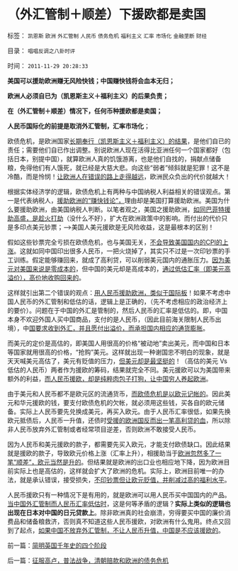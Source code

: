 # （外汇管制＋顺差）下援欧都是卖国

标签： `凯恩斯` `欧洲` `外汇管制` `人民币` `债务危机` `福利主义` `汇率` `市场化` `金融垄断` `财经` 

目录： `唱唱反调之八卦时评`

时间： `2011-11-29 20:28:33`

**美国可以援助欧洲赚无风险快钱；中国赚快钱将会血本无归；**

**欧洲人必须自已为（凯恩斯主义＋福利主义）的后果负责；**

**在（外汇管制＋顺差）情况下，任何币种援欧都是卖国；**

**人民币国际化的前提是取消外汇管制，汇率市场化**；

欧债危机，是欧洲国家[长期奉行（凯恩斯主义＋福利主义）的结果](../../../2011/11/28/货币政策拉动增长不可能；大萧条＝经济危机＋金融危机.md)，是他们自已的责任；需要他们自已作出调整。别说欧洲人现在活得比亚洲任何一个国家都好（包括日本，别提中国），就算欧洲人真的饥饿游离，也是他们自找的，捐献点储备粮，免得他们有人饿死，就已经是大慈大悲。向这些“弱者”倾斜就是犯罪！这不是冷酷，而是怜悯！[让欧洲人在错误的路上走得越远](../../../2011/6/28/向北欧模式学习的南欧最糟糕.md)，欧洲民众负出的代价就越大！

根据实体经济学的逻辑，欧债危机上有两种与中国纳税人利益相关的错误观点。第一是代表纳税人，[援助欧洲的“赚快钱论”，](../../../2008/2/28/金融规律注定中国“抄次贷底”将全军覆没.md)理由却是美国打算援助欧洲。美国为什么要援助欧洲，由美国纳税人判断。以笔者观之，美国之援助欧洲，[如同巴菲特援助高盛，是趁火打劫](../../../2011/9/2/巴菲特主营高利贷,已经十年了!.md)（没什么不好），扩大在欧洲政策中的影响。而付出的代价只是多印点美元钞票；——>美国人美元援欧是无风险收益，这是最根本的区别！

假如这些钞票完全亏损在欧债危机，也与美国无关，[不会导致美国国内的CPI的上涨](../../../2011/1/20/汇率本质上是制度优劣，拒绝市场经济只能低汇率.md)。这就如同中国印出很多人民币，一把火烧掉了，其实只不过是一次印钞票的手工训练。假定能够赚回来，就成了高利贷，可以削弱美元国内的通胀压力。[因为美元对美国来说是零成本的](../../../2011/8/12/美联储QE-n都无关紧要.md)，但中国的美元却是高成本的，[通过低估汇率（即美元高溢价），高价地收购回来的](../../../2007/11/26/中国以超出历史所有战争损失的代价背走了世界通胀.md)。

这样就引出第二个错误的观点：[用人民币援助欧洲，类似于国际板](../../../2011/6/15/国际板推动RMB国际化的骗局.md)！如果不考虑中国人民币的外汇管制和低估的话，逻辑上是正确的，（先不考虑相应的政治经济上的要价）。问题在于中国的外汇是管制的，然后人民币的汇率是低估的。即，中国本身不欢迎外国人买中国商品，支付的是人民币，（因此目前海关限制人民币出境），中[国要求收到外汇，并且愿付出溢价，而承担国内相应的通货膨胀](../../../2010/4/23/每一个美元都滴着中国穷人奉献鲜血.md)。

而美元的定价是高估的，即美国人用很高的价格“被动地”卖出美元，而中国和日本等国家就用很高的价格，“抢购”美元。这样就出现一种谢国忠不明白的现象，就是天天喊美元高估了，美元有贬值的压力，[但美元却是最坚挺的](../../../2010/11/29/美元仍然是世界上含金量最高的货币.md)！（高估的美元 Vs低估的人民币）两者作为援欧的筹码，结果就完全不同。美元援欧可以为美国带来额外的利益，[而人民币援欧，却是纯粹肉包子打狗，让中国穷人养起欧洲](../../../2007/11/29/弱国自卑心理造成低估人民币廉价出口的历史性惨剧.md)。

由于美元和人民币都不是欧元区的流通货币，[而欧债危机是以欧元记帐的](../../../2011/6/28/北欧模式不是经济学命题.md)。因此美元和华元援欧的钱，要支付欧债危机的欠帐，就必须用这些钱，买各自的欧元储备。实际上人民币要先兑换成美元，再买入欧元。由于人民币汇率很低，如果先换欧元抵债后，人民币一升值，还债时[受援的欧洲国反而出一笔高利贷的血](../../../2007/10/28/人民币升值必要性无可辩驳，策略诱歼国际投机资金.md)，所以除非人民币放弃外汇管制或者经常项目逆差，否则欧洲不敢接受人民币。

因为人民币和美元援欧的款子，都需要先买入欧元，才能支付欧债缺口。因此结果就是援欧的款子，导致欧元价格上涨（汇率上升），相援助当于[欧洲忽然多了一笔“顺差”，欧元当然是升的](../../../2011/11/7/只要功夫深，忽悠能当真，“人民币有贬值压力论”.md)。但结果就是欧洲的出口业也相应地下降，因为欧洲目前实际上也是高估的，这样就会扩大了欧洲的危机。实际上，欧洲目前唯一的办法，就是承认错误，接受损失，[不印钞票但让欧元贬值，并削减过高的福利水平](../../../2011/6/27/北欧模式的欺骗性和马克思主义.md)。

人民币援欧只有一种情况下是有用的，就是欧洲可以用人民币买中国国内的产品。[当中国外汇管制而人民币汇率低估时](../../../2011/5/25/人民币国际板“圈了钱，带不走”.md)，这是何等矛盾的逻辑？**实际上类似的逻辑也出现在日本对中国的日元贷款上**。除非欧洲真的社会崩溃，穷得要买中国的廉价消费品和储备粮救济，否则真不知道这些人民币援欧，对欧洲有什么鬼用。终点又回到了起点，[如果中国不放弃外汇管制，不让人民币升值，中国是不应该援欧的](../../../2011/5/25/人民币国际板是“藏富于外，藏汇于外”.md)。



前一篇：[简明英国千年史的四个阶段](../../../2011/11/29/简明英国千年史的四个阶段.md)

后一篇：[征服高卢，普法战争，清朝赔款和欧洲的债务危机](../../../2011/11/29/征服高卢，普法战争，清朝赔款和欧洲的债务危机.md)